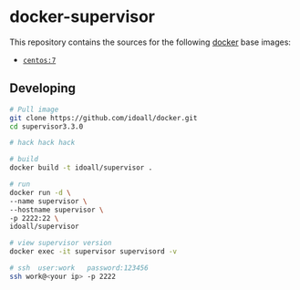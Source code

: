 # docker-supervisor


This repository contains the sources for the following [docker](https://docker.io) base images:
- [`centos:7`](https://hub.docker.com/r/library/centos/)


## Developing

```bash
# Pull image
git clone https://github.com/idoall/docker.git
cd supervisor3.3.0

# hack hack hack

# build
docker build -t idoall/supervisor .

# run
docker run -d \
--name supervisor \
--hostname supervisor \
-p 2222:22 \
idoall/supervisor

# view supervisor version
docker exec -it supervisor supervisord -v

# ssh  user:work   password:123456
ssh work@<your ip> -p 2222

```